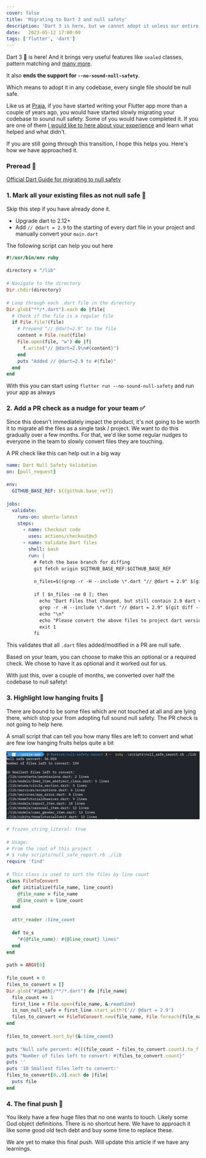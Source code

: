```yaml
---
cover: false
title: 'Migrating to Dart 3 and null safety'
description: 'Dart 3 is here, but we cannot adopt it unless our entire codebase is null safe. Here are few strategies we have been using to slowly migrate our codebase'
date:   2023-05-12 17:00:00
tags: ['flutter', 'dart']
---
```


Dart 3 🎯 is here! And it brings very useful features like `sealed` classes, pattern matching and [many more](https://www.youtube.com/watch?v=yRlwOdCK7Ho&t=1766s).

It also **ends the support for `--no-sound-null-safety`**.

Which means to adopt it in any codebase, every single file should be null safe.

Like us at [Praja](https://github.com/praja), if you have started writing your Flutter app more than a couple of years ago, you would have started slowly migrating your codebase to sound null safety. Some of you would have completed it. If you are one of them [I would like to here about your experience](https://twitter.com/okmanideep) and learn what helped and what didn't.

If you are still going through this transition, I hope this helps you. Here's how we have approached it.

### Preread 📄
[Official Dart Guide for migrating to null safety](https://dart.dev/null-safety/migration-guide)

### 1. Mark all your existing files as not null safe 🏁
Skip this step if you have already done it.

* Upgrade dart to 2.12+
* Add `// @dart = 2.9` to the starting of every dart file in your project and manually convert your `main.dart`

The following script can help you out here
```ruby
#!/usr/bin/env ruby

directory = "/lib"

# Navigate to the directory
Dir.chdir(directory)

# Loop through each .dart file in the directory
Dir.glob("**/*.dart").each do |file|
  # Check if the file is a regular file
  if File.file?(file)
    # Prepend "// @dart=2.9" to the file
    content = File.read(file)
    File.open(file, "w") do |f|
      f.write("// @dart=2.9\n#{content}")
    end
    puts "Added // @dart=2.9 to #{file}"
  end
end
```

With this you can start using `flutter run --no-sound-null-safety` and run your app as always

### 2. Add a PR check as a nudge for your team ✅
Since this doesn't immediately impact the product, it's not going to be worth it to migrate all the files as a single task / project. We want to do this gradually over a few months. For that, we'd like some regular nudges to everyone in the team to slowly convert files they are touching.

A PR check like this can help out in a big way
```yaml
name: Dart Null Safety Validation
on: [pull_request]

env:
  GITHUB_BASE_REF: ${{github.base_ref}}
  
jobs:
  validate:
    runs-on: ubuntu-latest
    steps:
      - name: Checkout code
        uses: actions/checkout@v3
      - name: Validate Dart files
        shell: bash
        run: |
          # Fetch the base branch for diffing
          git fetch origin $GITHUB_BASE_REF:$GITHUB_BASE_REF

          n_files=$((grep -r -H --include \*.dart "// @dart = 2.9" $(git diff --name-only $GITHUB_BASE_REF) || true) | wc -l)

          if [ $n_files -ne 0 ]; then
            echo "Dart Files that changed, but still contain 2.9 dart version:"
            grep -r -H --include \*.dart "// @dart = 2.9" $(git diff --name-only $GITHUB_BASE_REF)
            echo "\n"
            echo "Please convert the above files to project dart version"
            exit 1
          fi

```
This validates that all `.dart` files added/modified in a PR are null safe.

Based on your team, you can choose to make this an optional or a required check. We chose to have it as optional and it worked out for us.

With just this, over a couple of months, we converted over half the codebase to null safety!

### 3. Highlight low hanging fruits 🍎
There are bound to be some files which are not touched at all and are lying there, which stop your from adopting full sound null safety. The PR check is not going to help here.

A small script that can tell you how many files are left to convert and what are few low hanging fruits helps quite a bit

<img src="/img/null-safe-report-usage.png"/>

```ruby
# frozen_string_literal: true

# Usage:
# From the root of this project
# $ ruby scripts/null_safe_report.rb ./lib
require 'find'

# This class is used to sort the files by line count
class FileToConvert
  def initialize(file_name, line_count)
    @file_name = file_name
    @line_count = line_count
  end

  attr_reader :line_count

  def to_s
    "#{@file_name}: #{@line_count} lines"
  end
end

path = ARGV[0]

file_count = 0
files_to_convert = []
Dir.glob("#{path}/**/*.dart") do |file_name|
  file_count += 1
  first_line = File.open(file_name, &:readline)
  is_non_null_safe = first_line.start_with?('// @dart = 2.9')
  files_to_convert << FileToConvert.new(file_name, File.foreach(file_name).count) if is_non_null_safe
end

files_to_convert.sort_by!(&:line_count)

puts "Null safe percent: #{((file_count - files_to_convert.count).to_f / file_count.to_f * 100).round(2)}%"
puts "Number of files left to convert: #{files_to_convert.count}"
puts ''
puts '10 Smallest files left to convert:'
files_to_convert[0..9].each do |file|
  puts file
end
```

### 4. The final push 🥅
You likely have a few huge files that no one wants to touch. Likely some God object definitions. There is no shortcut here. We have to approach it like some good old tech debt and buy some time to replace these.

We are yet to make this final push. Will update this article if we have any learnings.
